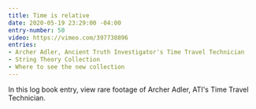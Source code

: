 ```yaml
---
title: Time is relative
date: 2020-05-19 23:29:00 -04:00
entry-number: 50
video: https://vimeo.com/397730896
entries:
- Archer Adler, Ancient Truth Investigator's Time Travel Technician
- String Theory Collection
- Where to see the new collection
---
```


In this log book entry, view rare footage of Archer Adler, ATI's Time Travel Technician. 